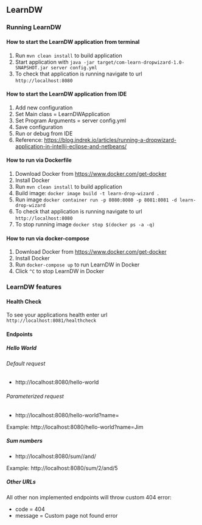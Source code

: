 ## LearnDW


### Running LearnDW


#### How to start the LearnDW application from terminal

1. Run `mvn clean install` to build application
1. Start application with `java -jar target/com-learn-dropwizard-1.0-SNAPSHOT.jar server config.yml`
1. To check that application is running navigate to url `http://localhost:8080`

#### How to start the LearnDW application from IDE

1. Add new configuration
1. Set Main class = LearnDWApplication
1. Set Program Arguments = server config.yml
1. Save configuration
1. Run or debug from IDE
1. Reference: https://blog.indrek.io/articles/running-a-dropwizard-application-in-intellij-eclipse-and-netbeans/

#### How to run via Dockerfile

1. Download Docker from https://www.docker.com/get-docker
1. Install Docker
1. Run `mvn clean install` to build application
1. Build image: `docker image build -t learn-drop-wizard .`
1. Run image `docker container run -p 8080:8080 -p 8081:8081 -d learn-drop-wizard`
1. To check that application is running navigate to url `http://localhost:8080`
1. To stop running image `docker stop $(docker ps -a -q)`

#### How to run via docker-compose

1. Download Docker from https://www.docker.com/get-docker
1. Install Docker
1. Run `docker-compose up` to run LearnDW in Docker
1. Click `^C` to stop LearnDW in Docker

### LearnDW features

#### Health Check

To see your applications health enter url `http://localhost:8081/healthcheck`

#### Endpoints

##### Hello World
###### Default request
* http://localhost:8080/hello-world
###### Parameterized request
* http://localhost:8080/hello-world?name=<Your Parameter>

Example: http://localhost:8080/hello-world?name=Jim

##### Sum numbers
* http://localhost:8080/sum/<First Number>/and/<Second Number>

Example: http://localhost:8080/sum/2/and/5

##### Other URLs
All other non implemented endpoints will throw custom 404 error:
* code = 404
* message = Custom page not found error

